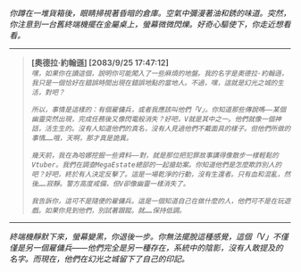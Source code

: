 _你蹲在一堆貨箱後，眼睛掃視著昏暗的倉庫。空氣中彌漫著油和銹的味道。突然，你注意到一台舊終端機擺在金屬桌上，螢幕微微閃爍。好奇心驅使下，你走近想看看。_

---

> **[奧德拉·約翰遜] [2083/9/25 17:47:12]**  
> _`嘿，如果你在讀這個，說明你可能闖入了一些麻煩的地盤。我的名字是奧德拉·約翰遜，我只是一個恰好在錯誤時間出現在錯誤地點的當地人。不過，嘿，這就是幻光之城的生活，對吧？`_
>
> _`所以，事情是這樣的：有個雇傭兵，或者我應該叫他們「V」。你知道那些傳說嗎——某個幽靈突然出現，完成任務後又像閃電般消失？好吧，V就是其中之一。他們就像一個神話，活生生的。沒有人知道他們的真名，沒有人見過他們不戴面具的樣子。但他們所做的事情……哦，天啊，那才真是詭異。`_
>
> _`幾天前，我在為哈娜挖掘一些資料——對，就是那位把犯罪故事講得像散步一樣輕鬆的Vtuber。我們在調查MegaEstate總部的一起搶劫案。你知道他們是怎麼欺詐別人的吧？好吧，終於有人決定反擊了。這是一場乾淨的行動，沒有生還者。只有血和混亂，然後……寂靜。警方高度戒備，但V卻像幽靈一樣消失了。`_
>
> _`我告訴你，這可不是隨便的雇傭兵。這是一個知道自己在做什麼的人，他們可不是在玩遊戲。如果你見到他們，別試著跟蹤。就……保持低調。`_

---

_終端機靜默下來，螢幕變黑，你退後一步。你無法擺脫這種感覺，這個「V」不僅僅是另一個雇傭兵——他們完全是另一種存在，系統中的陰影，沒有人敢提及的名字。而現在，他們在幻光之城留下了自己的印記。_
